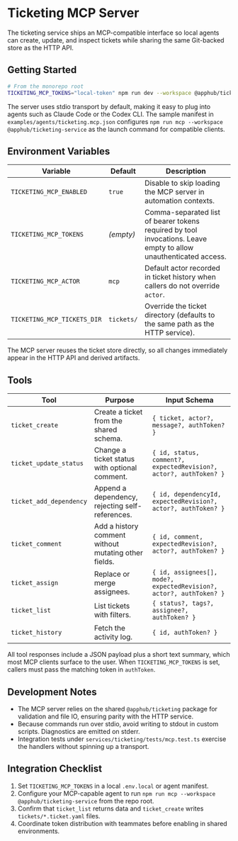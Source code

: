 # Ticketing MCP Server

The ticketing service ships an MCP-compatible interface so local agents can create, update, and inspect tickets while sharing the same Git-backed store as the HTTP API.

## Getting Started

```bash
# From the monorepo root
TICKETING_MCP_TOKENS="local-token" npm run dev --workspace @apphub/ticketing-service # or npm run mcp ...
```

The server uses stdio transport by default, making it easy to plug into agents such as Claude Code or the Codex CLI. The sample manifest in `examples/agents/ticketing.mcp.json` configures `npm run mcp --workspace @apphub/ticketing-service` as the launch command for compatible clients.

## Environment Variables

| Variable | Default | Description |
| --- | --- | --- |
| `TICKETING_MCP_ENABLED` | `true` | Disable to skip loading the MCP server in automation contexts. |
| `TICKETING_MCP_TOKENS` | *(empty)* | Comma-separated list of bearer tokens required by tool invocations. Leave empty to allow unauthenticated access. |
| `TICKETING_MCP_ACTOR` | `mcp` | Default actor recorded in ticket history when callers do not override `actor`. |
| `TICKETING_MCP_TICKETS_DIR` | `tickets/` | Override the ticket directory (defaults to the same path as the HTTP service). |

The MCP server reuses the ticket store directly, so all changes immediately appear in the HTTP API and derived artifacts.

## Tools

| Tool | Purpose | Input Schema |
| --- | --- | --- |
| `ticket_create` | Create a ticket from the shared schema. | `{ ticket, actor?, message?, authToken? }` |
| `ticket_update_status` | Change a ticket status with optional comment. | `{ id, status, comment?, expectedRevision?, actor?, authToken? }` |
| `ticket_add_dependency` | Append a dependency, rejecting self-references. | `{ id, dependencyId, expectedRevision?, actor?, authToken? }` |
| `ticket_comment` | Add a history comment without mutating other fields. | `{ id, comment, expectedRevision?, actor?, authToken? }` |
| `ticket_assign` | Replace or merge assignees. | `{ id, assignees[], mode?, expectedRevision?, actor?, authToken? }` |
| `ticket_list` | List tickets with filters. | `{ status?, tags?, assignee?, authToken? }` |
| `ticket_history` | Fetch the activity log. | `{ id, authToken? }` |

All tool responses include a JSON payload plus a short text summary, which most MCP clients surface to the user. When `TICKETING_MCP_TOKENS` is set, callers must pass the matching token in `authToken`.

## Development Notes

- The MCP server relies on the shared `@apphub/ticketing` package for validation and file IO, ensuring parity with the HTTP service.
- Because commands run over stdio, avoid writing to stdout in custom scripts. Diagnostics are emitted on stderr.
- Integration tests under `services/ticketing/tests/mcp.test.ts` exercise the handlers without spinning up a transport.

## Integration Checklist

1. Set `TICKETING_MCP_TOKENS` in a local `.env.local` or agent manifest.
2. Configure your MCP-capable agent to run `npm run mcp --workspace @apphub/ticketing-service` from the repo root.
3. Confirm that `ticket_list` returns data and `ticket_create` writes `tickets/*.ticket.yaml` files.
4. Coordinate token distribution with teammates before enabling in shared environments.
